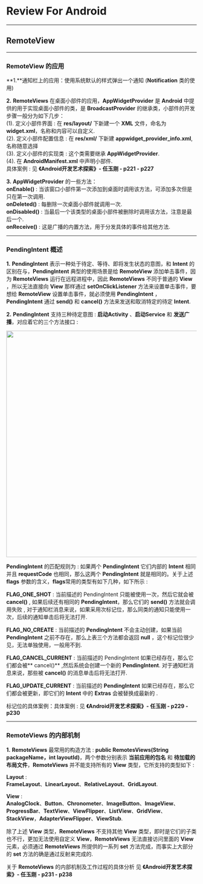 # Review For Android
***
## RemoteView
***
### RemoteView 的应用   

**1.**通知栏上的应用：使用系统默认的样式弹出一个通知  (**Notification** 类的使用)  

**2.** **RemoteViews** 在桌面小部件的应用，**AppWidgetProvider** 是 **Android** 中提供的用于实现桌面小部件的类，是 **BroadcastProvider** 的继承类，小部件的开发步骤一般分为如下几步：  
(1). 定义小部件界面 : 在 **res/layout/** 下新建一个 **XML** 文件，命名为 **widget.xml**，名称和内容可以自定义.   
(2). 定义小部件配置信息 : 在 **res/xml/** 下新建 **appwidget\_provider\_info.xml**,名称随意选择  
(3). 定义小部件的实现类 : 这个类需要继承 **AppWidgetProvider**.   
(4). 在 **AndroidManifest.xml** 中声明小部件.  
具体案例 : 见 **《Android开发艺术探索》- 任玉刚 - p221 - p227**  

**3.** **AppWidgetProvider** 的一些方法：  
**onEnable()** : 当该窗口小部件第一次添加到桌面时调用该方法，可添加多次但是只在第一次调用.  
**onDeleted()** : 每删除一次桌面小部件就调用一次.  
**onDisabled()** :  当最后一个该类型的桌面小部件被删除时调用该方法，注意是最后一个.  
**onReceive()** : 这是广播的内置方法，用于分发具体的事件给其他方法.

***
### PendingIntent 概述 

**1.** **PendingIntent** 表示一种处于待定、等待、即将发生状态的意图，和 **Intent** 的区别在与，**PendingIntent** 典型的使用场景是给 **RemoteView** 添加单击事件，因为 **RemoteViews** 运行在远程进程中，因此 **RemoteViews** 不同于普通的 **View** ，所以无法直接向 **View** 那样通过 **setOnClickListener** 方法来设置单击事件，要想给 **RemoteView** 设置单击事件，就必须使用 **PendingIntent** ， **PendingIntent** 通过 **send()** 和 **cancel()** 方法来发送和取消特定的待定 **Intent**.  
  
**2.** **PendingIntent** 支持三种待定意图 : **启动Activity** 、**启动Service** 和 **发送广播**，对应着它的三个方法接口 :   

<img src = "https://raw.githubusercontent.com/Jiervs/RepsitoryResource/master/Dwelling-in-the-past/PendingIntent.png" width = 600 /> 

**PendingIntent** 的匹配规则为 : 如果两个 **PendingIntent** 它们内部的 **Intent** 相同并且 **requestCode** 也相同，那么这两个 **PendingIntent** 就是相同的。关于上述 **flags** 参数的含义，**flags**常用的类型有如下几种，如下所示 :  

**FLAG\_ONE\_SHOT** : 当前描述的 PendingIntent 只能被使用一次，然后它就会被 **cancel()** , 如果后续还有相同的 **PendingIntent**，那么它们的 **send()** 方法就会调用失败 , 对于通知栏消息来说，如果采用次标记位，那么同类的通知只能使用一次，后续的通知单击后将无法打开.  
  
**FLAG\_NO\_CREATE** : 当前描述的 **PendingIntent** 不会主动创建，如果当前 **PendingIntent** 之前不存在，那么上表三个方法都会返回 **null** ，这个标记位很少见，无法单独使用，一般用不到. 

**FLAG\_CANCEL\_CURRENT** : 当前描述的 PendingIntent 如果已经存在，那么它们都会被** cancel()** ,然后系统会创建一个新的 **PendingIntent**. 对于通知栏消息来说，那些被 **cancel()** 的消息单击后将无法打开.  

**FLAG\_UPDATE\_CURRENT** : 当前描述的 **PendingIntent** 如果已经存在，那么它们都会被更新，即它们的 **Intent** 中的 **Extras** 会被替换成最新的 .  

标记位的具体案例：具体案例 : 见 **《Android开发艺术探索》- 任玉刚 - p229 - p230**  

***
### **RemoteViews** 的内部机制  

**1.** **RemoteViews** 最常用的构造方法 : **public RemotesViews(String packageName，int layoutId)**，两个参数分别表示 **当前应用的包名** 和 **待加载的布局文件**，**RemoteViews** 并不能支持所有的 **View** 类型，它所支持的类型如下 :  

**Layout** :   
**FrameLayout**、**LinearLayout**、**RelativeLayout**、**GridLayout**.  

**View** :  
**AnalogClock**、**Button**、**Chronometer**、**ImageButton**、**ImageView**、**ProgressBar**、**TextView**、**ViewFlipper**、**ListView**、**GridView**、**StackView**，**AdapterViewFlipper**、**ViewStub**. 

除了上述 **View** 类型，**RemoteViews** 不支持其他 **View** 类型，即时是它们的子类也不行，更加无法使用自定义 **View**，**RemoteViews** 无法直接访问里面的 **View** 元素，必须通过 **RemoteViews** 所提供的一系列 **set** 方法完成，而事实上大部分的 **set**  方法的确是通过反射来完成的.  

关于 **RemoteViews** 的内部机制及工作过程的具体分析 见 **《Android开发艺术探索》- 任玉刚 - p231 - p238**  


